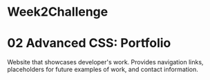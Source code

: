 # Week2Challenge

# 02 Advanced CSS:  Portfolio

Website that showcases developer's work.  Provides navigation links, placeholders for future examples of work, and contact information.